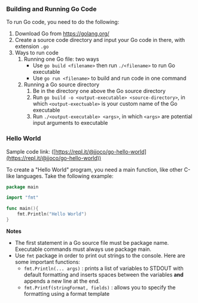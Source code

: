 
### Building and Running Go Code 
To run Go code, you need to do the following:

1. Download Go from https://golang.org/
2. Create a source code directory and input your Go code in there, with extension `.go`
3. Ways to run code
    1. Running one Go file: two ways
        - Use `go build <filename>` then run `./<filename>` to run Go executable
        - Use `go run <filename>` to build and run code in one command
    2. Running a Go source directory
        1. Be in the directory one above the Go source directory
        2. Run `go build -o <output-executable> <source-directory>`, in which `<output-exectuable>` is your custom name of the Go executable
        3. Run `./<output-executable> <args>`, in which `<args>` are potential input arguments to executable

### Hello World 
Sample code link: ([https://repl.it/@jjoco/go-hello-world](https://repl.it/@jjoco/go-hello-world))

To create a "Hello World" program, you need a main function, like other C-like languages. Take the following example:
```Go
package main

import "fmt"

func main(){
    fmt.Println("Hello World")
}

```

**Notes**

- The first statement in a Go source file must be package name. Executable commands must always use package main.
- Use `fmt` package in order to print out strings to the console. Here are some important functions:
    - `fmt.Println(... args)` : prints a list of variables to STDOUT with default formatting and inserts spaces between the variables  **and**  appends a new line at the end.
    - `fmt.Printf(stringFormat, fields)` : allows you to specify the formatting using a format template
